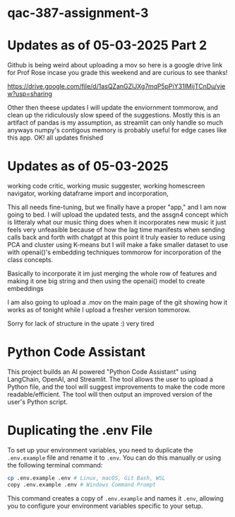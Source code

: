 # qac-387-assignment-3

# Updates as of 05-03-2025 Part 2

Github is being weird about uploading a mov so here is a google drive link for Prof Rose incase you grade this weekend and are curious to see thanks!

https://drive.google.com/file/d/1asQZanGZlJXg7mqP5pPiY31lMijTCnDu/view?usp=sharing

Other then theese updates I will update the enviornment tommorow, and clean up the ridiculously slow speed of the suggestions. Mostly this is an artifact of pandas is my assumption, as streamlit can only handle so much anyways numpy's contigous memory is probably useful for edge cases like this app. OK! all updates finished



# Updates as of 05-03-2025

working code critic, 
working music suggester, 
working homescreen navigator,
working dataframe import and incorporation,

This all needs fine-tuning, but we finally have a proper "app," and I am now going to bed. I will upload the updated tests, and the assgn4 concept which is litteraly what our music thing does when it incorporates new music it just feels very unfeasible because of how the lag time manifests when sending calls back and forth with chatgpt at this point it truly easier to reduce using PCA and cluster using K-means but I will make a fake smaller dataset to use with openai()'s embedding techniques tommorow for incorporation of the class concepts.

Basically to incorporate it im just merging the whole row of features and making it one big string and then using the openai() model to create embeddings

I am also going to upload a .mov on the main page of the git showing how it works as of tonight while I upload a fresher version tommorow.

Sorry for lack of structure in the upate :) very tired



# Python Code Assistant 

This project builds an AI powered "Python Code Assistant" using LangChain, OpenAI, and Streamlit. The tool allows the user to upload a Python file, and the tool will suggest improvements to make the code more readable/efficient. The tool will then output an improved version of the user's Python script. 


# Duplicating the .env File
To set up your environment variables, you need to duplicate the `.env.example` file and rename it to `.env`. You can do this manually or using the following terminal command:

```bash
cp .env.example .env # Linux, macOS, Git Bash, WSL
copy .env.example .env # Windows Command Prompt
```

This command creates a copy of `.env.example` and names it `.env`, allowing you to configure your environment variables specific to your setup.

